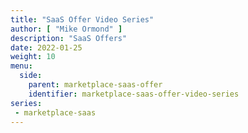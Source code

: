 ```yaml
---
title: "SaaS Offer Video Series"
author: [ "Mike Ormond" ]
description: "SaaS Offers"
date: 2022-01-25
weight: 10
menu:
  side:
    parent: marketplace-saas-offer
    identifier: marketplace-saas-offer-video-series
series:
 - marketplace-saas
---
```


